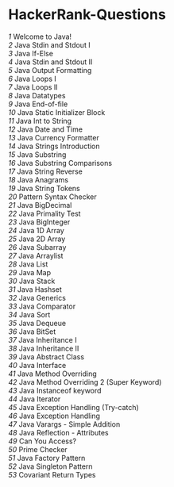 # HackerRank-Questions

_1_ Welcome to Java!
<br>
_2_ Java Stdin and Stdout I
<br>
_3_ Java If-Else
<br>
_4_ Java Stdin and Stdout II
<br>
_5_ Java Output Formatting
<br>
_6_ Java Loops I
<br>
_7_ Java Loops II
<br>
_8_ Java Datatypes
<br>
_9_ Java End-of-file
<br>
_10_ Java Static Initializer Block
<br>
_11_ Java Int to String
<br>
_12_ Java Date and Time
<br>
_13_ Java Currency Formatter
<br>
_14_ Java Strings Introduction
<br>
_15_ Java Substring
<br>
_16_ Java Substring Comparisons
<br>
_17_ Java String Reverse
<br>
_18_ Java Anagrams
<br>
_19_ Java String Tokens
<br>
_20_ Pattern Syntax Checker
<br>
_21_ Java BigDecimal
<br>
_22_ Java Primality Test
<br>
_23_ Java BigInteger
<br>
_24_ Java 1D Array
<br>
_25_ Java 2D Array
<br>
_26_ Java Subarray
<br>
_27_ Java Arraylist
<br>
_28_ Java List
<br>
_29_ Java Map
<br>
_30_ Java Stack
<br>
_31_ Java Hashset
<br>
_32_ Java Generics
<br>
_33_ Java Comparator
<br>
_34_ Java Sort
<br>
_35_ Java Dequeue
<br>
_36_ Java BitSet
<br>
_37_ Java Inheritance I
<br>
_38_ Java Inheritance II
<br>
_39_ Java Abstract Class
<br>
_40_ Java Interface
<br>
_41_ Java Method Overriding
<br>
_42_ Java Method Overriding 2 (Super Keyword)
<br>
_43_ Java Instanceof keyword
<br>
_44_ Java Iterator
<br>
_45_ Java Exception Handling (Try-catch)
<br>
_46_ Java Exception Handling
<br>
_47_ Java Varargs - Simple Addition
<br>
_48_ Java Reflection - Attributes
<br>
_49_ Can You Access?
<br>
_50_ Prime Checker
<br>
_51_ Java Factory Pattern
<br>
_52_ Java Singleton Pattern
<br>
_53_ Covariant Return Types
<br>
<br>
<br>
<br>
